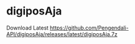 # digiposAja

Download Latest https://github.com/Pengendali-API/digiposAja/releases/latest/digiposAja.7z
